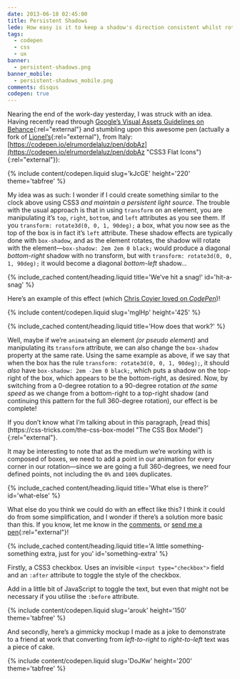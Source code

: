 ```yaml
---
date: 2013-06-18 02:45:00
title: Persistent Shadows
lede: How easy is it to keep a shadow's direction consistent whilst rotating an element?
tags:
  - codepen
  - css
  - ux
banner:
  - persistent-shadows.png
banner_mobile:
  - persistent-shadows_mobile.png
comments: disqus
codepen: true
---
```


Nearing the end of the work-day yesterday, I was struck with an idea. Having recently read through [Google’s Visual Assets Guidelines on Behance](https://www.behance.net/gallery/Google-Visual-Assets-Guidelines-Part-1/9028077 "Google’s Visual Assets Guidelines on Behance"){:rel="external"} and stumbling upon this awesome pen (actually a fork of [Lionel’s](https://codepen.io/elrumordelaluz "Lionel on Github"){:rel="external"}, from Italy: [https://codepen.io/elrumordelaluz/pen/dobAz](https://codepen.io/elrumordelaluz/pen/dobAz "CSS3 Flat Icons"){:rel="external"}):

{% include content/codepen.liquid slug='kJcGE' height='220' theme='tabfree' %}

My idea was as such: I wonder if I could create something similar to the clock above using CSS3 *and maintain a persistent light source*. The trouble with the usual approach is that in using `transform` on an element, you are manipulating it’s `top`, `right`, `bottom`, and `left` attributes as you see them. If you `transform: rotate3d(0, 0, 1, 90deg);` a box, what you now see as the top of the box is in fact it’s `left` attribute. These shadow effects are typically done with `box-shadow`, and as the element rotates, the shadow will rotate with the element—`box-shadow: 2em 2em 0 black;` would produce a diagonal *bottom-right* shadow with no transform, but with `transform: rotate3d(0, 0, 1, 90deg);` it would become a diagonal *bottom-left* shadow…


{% include_cached content/heading.liquid title='We’ve hit a snag!' id='hit-a-snag' %}

<aside><p>Here’s an example of this effect (which <a href="https://codepen.io/chrisburnell/details/mglHp#lovers">Chris Coyier loved on <em>CodePen</em></a>)!</p></aside>

{% include content/codepen.liquid slug='mglHp' height='425' %}


{% include_cached content/heading.liquid title='How does that work?' %}

Well, maybe if we’re `animate`ing an element *(or pseudo element)* and manipulating its `transform` attribute, we can also change the `box-shadow` property at the same rate. Using the same example as above, if we say that when the box has the rule `transform: rotate3d(0, 0, 1, 90deg);`, it should *also* have `box-shadow: 2em -2em 0 black;`, which puts a shadow on the top-right of the box, which appears to be the bottom-right, as desired. Now, by switching from a 0-degree rotation to a 90-degree rotation *at the same speed* as we change from a bottom-right to a top-right shadow (and continuing this pattern for the full 360-degree rotation), our effect is be complete!

<aside><p>If you don’t know what I’m talking about in this paragraph, [read this](https://css-tricks.com/the-css-box-model "The CSS Box Model"){:rel="external"}.</p></aside>

It may be interesting to note that as the medium we’re working with is composed of boxes, we need to add a point in our animation for every corner in our rotation—since we are going a full 360-degrees, we need four defined points, not including the `0%` and `100%` duplicates.


{% include_cached content/heading.liquid title='What else is there?' id='what-else' %}

What else do you think we could do with an effect like this? I think it could do from some simplification, and I wonder if there’s a solution more basic than this. If you know, let me know in the [comments](#comments), or [send me a pen](https://codepen.io "CodePen"){:rel="external"}!


{% include_cached content/heading.liquid title='A little something-something extra, just for you' id='something-extra' %}

Firstly, a CSS3 checkbox. Uses an invisible `<input type="checkbox">` field and an `:after` attribute to toggle the style of the checkbox.

<aside><p>Add in a little bit of JavaScript to toggle the text, but even that might not be necessary if you utilise the <code>:before</code> attribute.</p></aside>

{% include content/codepen.liquid slug='arouk' height='150' theme='tabfree' %}

And secondly, here’s a gimmicky mockup I made as a joke to demonstrate to a friend at work that converting from *left-to-right* to *right-to-left* text was a piece of cake.

{% include content/codepen.liquid slug='DoJKw' height='200' theme='tabfree' %}
